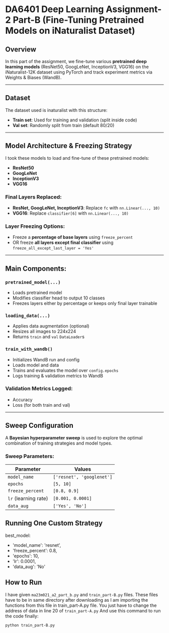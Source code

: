# DA6401 Deep Learning Assignment-2 Part-B (Fine-Tuning Pretrained Models on iNaturalist Dataset)

##  Overview

In this part of the assignment, we fine-tune various **pretrained deep learning models** (ResNet50, GoogLeNet, InceptionV3, VGG16) on the iNaturalist-12K dataset using PyTorch and track experiment metrics via Weights & Biases (WandB). 

---

## Dataset

The dataset used is inaturalist with this structure:

- **Train set**: Used for training and validation (split inside code)
- **Val set**: Randomly split from train (default 80/20)

---

## Model Architecture & Freezing Strategy

I took these models to load and fine-tune of these pretrained models:
- **ResNet50**
- **GoogLeNet**
- **InceptionV3**
- **VGG16**

### Final Layers Replaced:
- **ResNet, GoogLeNet, InceptionV3**: Replace `fc` with `nn.Linear(..., 10)`
- **VGG16**: Replace `classifier[6]` with `nn.Linear(..., 10)`

### Layer Freezing Options:
- Freeze a **percentage of base layers** using `freeze_percent`
- OR freeze **all layers except final classifier** using `freeze_all_except_last_layer = 'Yes'`

---

##  Main Components:

### `pretrained_model(...)`
- Loads pretrained model
- Modifies classifier head to output 10 classes
- Freezes layers either by percentage or keeps only final layer trainable

### `loading_data(...)`
- Applies data augmentation (optional)
- Resizes all images to 224x224
- Returns `train` and `val` `DataLoader`s

### `train_with_wandb()`
- Initializes WandB run and config
- Loads model and data
- Trains and evaluates the model over `config.epochs`
- Logs training & validation metrics to WandB

### Validation Metrics Logged:
- Accuracy
- Loss (for both train and val)

---

##  Sweep Configuration

A **Bayesian hyperparameter sweep** is used to explore the optimal combination of training strategies and model types.

### Sweep Parameters:
| Parameter               | Values                        |
|-------------------------|-------------------------------|
| `model_name`            | `['resnet', 'googlenet']`     |
| `epochs`                | `[5, 10]`                     |
| `freeze_percent`        | `[0.8, 0.9]`                  |
| `lr` (learning rate)    | `[0.001, 0.0001]`             |
| `data_aug`              | `['Yes', 'No']`              |


## Running One Custom Strategy

best_model:
- 'model_name': 'resnet',
- 'freeze_percent': 0.8,
- 'epochs': 10,
- 'lr': 0.0001,
- 'data_aug': 'No'


##  How to Run

I have given ```ma23m021_a2_part_b.py``` and ```train_part-B.py``` files. These files have to be in same directory after downloading as I am importing the functions from this file in train_part-A.py file. You just have to change the address of data in line 20 of ```train_part-A.py``` And use this command to run the code finally:
```
python train_part-B.py 
```
